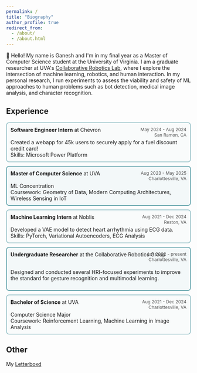 ```yaml
---
permalink: /
title: "Biography"
author_profile: true
redirect_from: 
  - /about/
  - /about.html
---
```

<!-- <link rel="stylesheet" href="{{ base_path }}/assets/css/custom.css"> -->

:wave: Hello! My name is Ganesh and I'm in my final year as a Master of Computer Science student at the University of Virginia. I am a graduate researcher at UVA's [Collaborative Robotics Lab](https://www.collabrobotics.com/), where I explore the intersection of machine learning, robotics, and human interaction. In my personal research, I run experiments to assess the viability and safety of ML approaches to human problems such as bot detection, medical image analysis, and character recognition.

Experience
------
<div class="experience-box" style="position: relative;">
<b>Software Engineer Intern</b> at Chevron <br>
<div class="date" style="text-align: right;">May 2024 - Aug 2024<br>San Ramon, CA</div> <br>
Created a webapp for 45k users to securely apply for a fuel discount credit card! <br>
Skills: Microsoft Power Platform
</div>

<div class="experience-box2" style="position: relative;">
<b>Master of Computer Science</b> at UVA <br />

<div class="date" style="text-align: right;">Aug 2023 - May 2025<br>Charlottesville, VA</div> <br>
ML Concentration <br />
Coursework: Geometry of Data, Modern Computing Architectures, Wireless Sensing in IoT
</div>

<div class="experience-box" style="position: relative;">
<b>Machine Learning Intern</b> at Noblis <br>
<div class="date" style="text-align: right;">Aug 2021 - Dec 2024<br>Reston, VA</div> <br>
Developed a VAE model to detect heart arrhythmia using ECG data. <br>
Skills: PyTorch, Variational Autoencoders, ECG Analysis
</div>

<div class="experience-box2" style="position: relative;">
<b>Undergraduate Researcher</b> at the Collaborative Robotics Group <br>
<div class="date" style="text-align: right;">Jan 2022 - present<br>Charlottesville, VA</div> <br>

Designed and conducted several HRI-focused experiments to improve the standard for gesture recognition and multimodal learning.
</div>

<div class="experience-box" style="position: relative;">
<b>Bachelor of Science</b> at UVA <br />
<div class="date" style="text-align: right;">Aug 2021 - Dec 2024<br>Charlottesville, VA</div> <br>
Computer Science Major <br />
Coursework: Reinforcement Learning, Machine Learning in Image Analysis
</div>


<style>
.experience-box {
    /* background-color: #f0f0f0; */
    background-color: rgba(217, 233, 235, 0.1); /* Light gray background #edf5f7*/ 
    border: 2px solid #9dc5cb; /* Light gray border */
    padding: 10px; /* Padding inside the box */
    margin-bottom: 10px; /* Space between boxes */
    border-radius: 8px; /* Rounded corners */
    position: relative; /* Ensure the date is positioned relative to this box */
}
.experience-box2 {
    /* background-color: #f0f0f0; */
    background-color: rgba(237, 245, 247, 0.6); /*#d9e9ebLight gray background */
    border: 2px solid #66A5AD; /* Light gray border */
    padding: 10px; /* Padding inside the box */
    margin-bottom: 10px; /* Space between boxes */
    border-radius: 8px; /* Rounded corners */
    position: relative; /* Ensure the date is positioned relative to this box */
}
.date {
    position: absolute; /* Position the date absolutely */
    top: 10px; /* Distance from the top */
    right: 10px; /* Distance from the right */
    font-size: 12px; /* Font size for the date */
    color: #555; /* Color for the date */
}
</style>

Other
------
My [Letterboxd](https://letterboxd.com/gnanduru/)